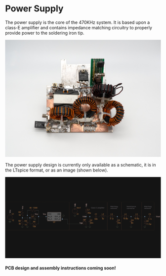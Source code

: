 # Power Supply

The power supply is the core of the 470KHz system. It is based upon a class-E amplifier and contains impedance matching circuitry to properly provide power to the soldering iron tip.

![](./media/470-Powersupply-min.jpg)

The power supply design is currently only available as a schematic, it is in the LTspice format, or as an image (shown below).

![](./media/schematic.png)

#### PCB design and assembly instructions coming soon!
